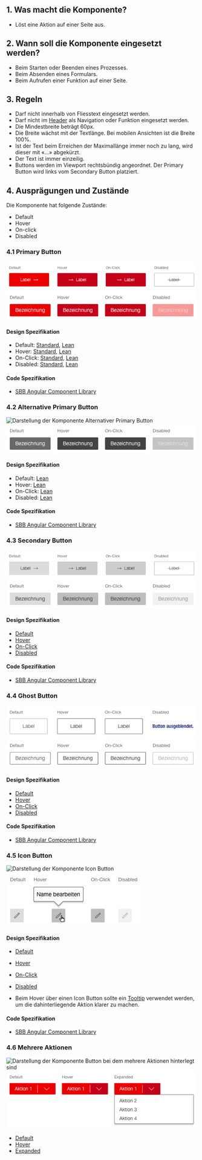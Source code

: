 ## 1. Was macht die Komponente?
* Löst eine Aktion auf einer Seite aus.


## 2. Wann soll die Komponente eingesetzt werden?
* Beim Starten oder Beenden eines Prozesses.
* Beim Absenden eines Formulars.
* Beim Aufrufen einer Funktion auf einer Seite.


## 3. Regeln
* Darf nicht innerhalb von Fliesstext eingesetzt werden.
* Darf nicht im [Header](https://digital.sbb.ch/de/web/modules/header) als Navigation oder Funktion eingesetzt werden.
* Die Mindestbreite beträgt 60px.
* Die Breite wächst mit der Textlänge. Bei mobilen Ansichten ist die Breite 100%.
* Ist der Text beim Erreichen der Maximallänge immer noch zu lang, wird dieser mit «\...» abgekürzt.
* Der Text ist immer einzeilig.
* Buttons werden im Viewport rechtsbündig angeordnet. Der Primary Button wird links vom Secondary Button platziert.


## 4. Ausprägungen und Zustände
Die Komponente hat folgende Zustände:
* Default
* Hover
* On-click
* Disabled

<label class="switch" style="display:none"><input type="checkbox"><span class="slider round"></span></label>

### 4.1 Primary Button
![Darstellung der Komponente Primary Button](https://raw.githubusercontent.com/sbb-design-systems/design-system-website-documentation/master/documentation/components/button/images/button_primary.png 'class: image')
![Darstellung der Komponente Primary Button](https://raw.githubusercontent.com/sbb-design-systems/design-system-webapp-documentation/master/documentation/components/button/images/button_primary.png 'class: image hide')

#### Design Spezifikation
* Default: [Standard](https://www.sketch.com/s/90164eef-96b8-487f-be99-e61e0bf7916d/a/34x0Yw#Inspector), [Lean](https://www.sketch.com/s/58b25e4c-bf9c-4f74-973f-503538fcbea2/a/EAeGxd#Inspector)
* Hover: [Standard](https://www.sketch.com/s/90164eef-96b8-487f-be99-e61e0bf7916d/a/rvrZPP#Inspector), [Lean](https://www.sketch.com/s/58b25e4c-bf9c-4f74-973f-503538fcbea2/a/j14rem#Inspector)
* On-Click: [Standard](https://www.sketch.com/s/90164eef-96b8-487f-be99-e61e0bf7916d/a/ndDbPk#Inspector), [Lean](https://www.sketch.com/s/58b25e4c-bf9c-4f74-973f-503538fcbea2/a/dAgjdL#Inspector)
* Disabled: [Standard](https://www.sketch.com/s/90164eef-96b8-487f-be99-e61e0bf7916d/a/QJ1e3Y#Inspector), [Lean](https://www.sketch.com/s/58b25e4c-bf9c-4f74-973f-503538fcbea2/a/zJyKkM#Inspector)

#### Code Spezifikation
* [SBB Angular Component Library](https://sbb-angular.app.sbb.ch/angular/components/button)

### 4.2 Alternative Primary Button
![Darstellung der Komponente Alternativer Primary Button](https://raw.githubusercontent.com/sbb-design-systems/design-system-website-documentation/master/documentation/components/button/images/button_primary_alternative.png 'class: image')
![Darstellung der Komponente Alternativer Primary Button](https://raw.githubusercontent.com/sbb-design-systems/design-system-webapp-documentation/master/documentation/components/button/images/button_primary_alternative.png 'class: image hide')

#### Design Spezifikation
* Default: [Lean](https://www.sketch.com/s/58b25e4c-bf9c-4f74-973f-503538fcbea2/a/ZZVnp3#Inspector)
* Hover: [Lean](https://www.sketch.com/s/58b25e4c-bf9c-4f74-973f-503538fcbea2/a/JRAJyk#Inspector)
* On-Click: [Lean](https://www.sketch.com/s/58b25e4c-bf9c-4f74-973f-503538fcbea2/a/vjRQr4#Inspector)
* Disabled: [Lean](https://www.sketch.com/s/58b25e4c-bf9c-4f74-973f-503538fcbea2/a/47o5kD#Inspector)

#### Code Spezifikation
* [SBB Angular Component Library](https://sbb-angular.app.sbb.ch/angular/components/button)

### 4.3 Secondary Button
![Darstellung der Komponente Secondary Button](https://raw.githubusercontent.com/sbb-design-systems/design-system-website-documentation/master/documentation/components/button/images/Button_Secondary.png 'class: image')
![Darstellung der Komponente Secondary Button](https://raw.githubusercontent.com/sbb-design-systems/design-system-webapp-documentation/master/documentation/components/button/images/Button_Secondary.png 'class: image hide')

#### Design Spezifikation
* [Default](https://www.sketch.com/s/58b25e4c-bf9c-4f74-973f-503538fcbea2/a/e0ldzP#Inspector)
* [Hover](https://www.sketch.com/s/58b25e4c-bf9c-4f74-973f-503538fcbea2/a/GlodYO#Inspector)
* [On-Click](https://www.sketch.com/s/58b25e4c-bf9c-4f74-973f-503538fcbea2/a/OKeRYm#Inspector)
* [Disabled](https://www.sketch.com/s/58b25e4c-bf9c-4f74-973f-503538fcbea2/a/mYPK0P#Inspector)

#### Code Spezifikation
* [SBB Angular Component Library](https://sbb-angular.app.sbb.ch/angular/components/button)

### 4.4 Ghost Button
![Darstellung der Komponente Ghost Button](https://raw.githubusercontent.com/sbb-design-systems/design-system-website-documentation/master/documentation/components/button/images/button_ghost.png 'class: image')
![Darstellung der Komponente Ghost Button](https://raw.githubusercontent.com/sbb-design-systems/design-system-webapp-documentation/master/documentation/components/button/images/button_ghost.png 'class: image hide')

#### Design Spezifikation
* [Default](https://www.sketch.com/s/58b25e4c-bf9c-4f74-973f-503538fcbea2/a/DaEw94#Inspector)
* [Hover](https://www.sketch.com/s/58b25e4c-bf9c-4f74-973f-503538fcbea2/a/amMazD#Inspector)
* [On-Click](https://www.sketch.com/s/58b25e4c-bf9c-4f74-973f-503538fcbea2/a/AOZR9R#Inspector)
* [Disabled](https://www.sketch.com/s/58b25e4c-bf9c-4f74-973f-503538fcbea2/a/0KA7dG#Inspector)

#### Code Spezifikation
* [SBB Angular Component Library](https://sbb-angular.app.sbb.ch/angular/components/button)

### 4.5 Icon Button
![Darstellung der Komponente Icon Button](https://raw.githubusercontent.com/sbb-design-systems/design-system-website-documentation/master/documentation/components/button/images/Button_Icon.png 'class: image')
![Darstellung der Komponente Icon Button](https://raw.githubusercontent.com/sbb-design-systems/design-system-webapp-documentation/master/documentation/components/button/images/Button_Icon.png 'class: image hide')

#### Design Spezifikation
* [Default](https://www.sketch.com/s/58b25e4c-bf9c-4f74-973f-503538fcbea2/a/DaEw94)
* [Hover](https://www.sketch.com/s/58b25e4c-bf9c-4f74-973f-503538fcbea2/a/amMazD)
* [On-Click](https://www.sketch.com/s/58b25e4c-bf9c-4f74-973f-503538fcbea2/a/AOZR9R)
* [Disabled](https://www.sketch.com/s/58b25e4c-bf9c-4f74-973f-503538fcbea2/a/0KA7dG)

* Beim Hover über einen Icon Button sollte ein [Tooltip](https://digital.sbb.ch/de/webapps/components/tooltip) verwendet werden, um die dahinterliegende Aktion klarer zu machen.

#### Code Spezifikation
* [SBB Angular Component Library](https://sbb-angular.app.sbb.ch/angular/components/button)

### 4.6 Mehrere Aktionen
![Darstellung der Komponente Button bei dem mehrere Aktionen hinterlegt sind](https://raw.githubusercontent.com/sbb-design-systems/design-system-website-documentation/master/documentation/components/button/images/Button_More_Actions.png 'class: image')
![Darstellung der Komponente Button bei dem mehrere Aktionen hinterlegt sind](https://raw.githubusercontent.com/sbb-design-systems/design-system-webapp-documentation/master/documentation/components/button/images/Button_More_Actions.png 'class: image hide')

* [Default](https://www.sketch.com/s/58b25e4c-bf9c-4f74-973f-503538fcbea2/a/aLZ37A#Inspector)
* [Hover](https://www.sketch.com/s/58b25e4c-bf9c-4f74-973f-503538fcbea2/a/OmnVV5v#Inspector)
* [Expanded](https://www.sketch.com/s/58b25e4c-bf9c-4f74-973f-503538fcbea2/a/A57mEx#Inspector)
